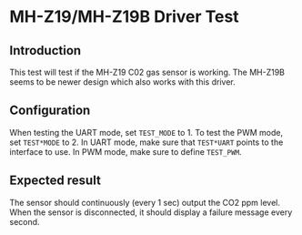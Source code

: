 # MH-Z19/MH-Z19B Driver Test

## Introduction
This test will test if the MH-Z19 C02 gas sensor is working. The MH-Z19B seems
to be newer design which also works with this driver.

## Configuration
When testing the UART mode, set `TEST_MODE` to 1. To test the PWM mode, set
`TEST*MODE` to 2. In UART mode, make sure that `TEST*UART` points to the
interface to use. In PWM mode, make sure to define `TEST_PWM`.

## Expected result
The sensor should continuously (every 1 sec) output the CO2 ppm level. When the
sensor is disconnected, it should display a failure message every second.

